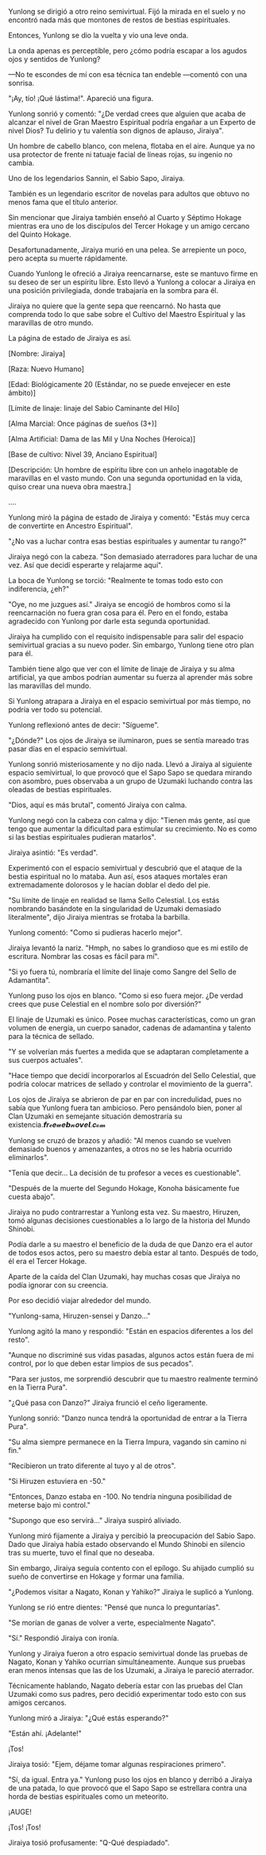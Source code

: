 
Yunlong se dirigió a otro reino semivirtual. Fijó la mirada en el suelo y no encontró nada más que montones de restos de bestias espirituales.

Entonces, Yunlong se dio la vuelta y vio una leve onda.

La onda apenas es perceptible, pero ¿cómo podría escapar a los agudos ojos y sentidos de Yunlong?

—No te escondes de mí con esa técnica tan endeble —comentó con una sonrisa.

"¡Ay, tío! ¡Qué lástima!". Apareció una figura.

Yunlong sonrió y comentó: "¿De verdad crees que alguien que acaba de alcanzar el nivel de Gran Maestro Espiritual podría engañar a un Experto de nivel Dios? Tu delirio y tu valentía son dignos de aplauso, Jiraiya".

Un hombre de cabello blanco, con melena, flotaba en el aire. Aunque ya no usa protector de frente ni tatuaje facial de líneas rojas, su ingenio no cambia.

Uno de los legendarios Sannin, el Sabio Sapo, Jiraiya.

También es un legendario escritor de novelas para adultos que obtuvo no menos fama que el título anterior.

Sin mencionar que Jiraiya también enseñó al Cuarto y Séptimo Hokage mientras era uno de los discípulos del Tercer Hokage y un amigo cercano del Quinto Hokage.

Desafortunadamente, Jiraiya murió en una pelea. Se arrepiente un poco, pero acepta su muerte rápidamente.

Cuando Yunlong le ofreció a Jiraiya reencarnarse, este se mantuvo firme en su deseo de ser un espíritu libre. Esto llevó a Yunlong a colocar a Jiraiya en una posición privilegiada, donde trabajaría en la sombra para él.

Jiraiya no quiere que la gente sepa que reencarnó. No hasta que comprenda todo lo que sabe sobre el Cultivo del Maestro Espiritual y las maravillas de otro mundo.

La página de estado de Jiraiya es así.

[Nombre: Jiraiya]

[Raza: Nuevo Humano]

[Edad: Biológicamente 20 (Estándar, no se puede envejecer en este ámbito)]

[Límite de linaje: linaje del Sabio Caminante del Hilo]

[Alma Marcial: Once páginas de sueños (3+)]

[Alma Artificial: Dama de las Mil y Una Noches (Heroica)]

[Base de cultivo: Nivel 39, Anciano Espiritual]

[Descripción: Un hombre de espíritu libre con un anhelo inagotable de maravillas en el vasto mundo. Con una segunda oportunidad en la vida, quiso crear una nueva obra maestra.]

....

Yunlong miró la página de estado de Jiraiya y comentó: "Estás muy cerca de convertirte en Ancestro Espiritual".

"¿No vas a luchar contra esas bestias espirituales y aumentar tu rango?"

Jiraiya negó con la cabeza. "Son demasiado aterradores para luchar de una vez. Así que decidí esperarte y relajarme aquí".

La boca de Yunlong se torció: "Realmente te tomas todo esto con indiferencia, ¿eh?"

"Oye, no me juzgues así." Jiraiya se encogió de hombros como si la reencarnación no fuera gran cosa para él. Pero en el fondo, estaba agradecido con Yunlong por darle esta segunda oportunidad.

Jiraiya ha cumplido con el requisito indispensable para salir del espacio semivirtual gracias a su nuevo poder. Sin embargo, Yunlong tiene otro plan para él.

También tiene algo que ver con el límite de linaje de Jiraiya y su alma artificial, ya que ambos podrían aumentar su fuerza al aprender más sobre las maravillas del mundo.

Si Yunlong atrapara a Jiraiya en el espacio semivirtual por más tiempo, no podría ver todo su potencial.

Yunlong reflexionó antes de decir: "Sígueme".

"¿Dónde?" Los ojos de Jiraiya se iluminaron, pues se sentía mareado tras pasar días en el espacio semivirtual.

Yunlong sonrió misteriosamente y no dijo nada. Llevó a Jiraiya al siguiente espacio semivirtual, lo que provocó que el Sapo Sapo se quedara mirando con asombro, pues observaba a un grupo de Uzumaki luchando contra las oleadas de bestias espirituales.

"Dios, aquí es más brutal", comentó Jiraiya con calma.

Yunlong negó con la cabeza con calma y dijo: "Tienen más gente, así que tengo que aumentar la dificultad para estimular su crecimiento. No es como si las bestias espirituales pudieran matarlos".

Jiraiya asintió: "Es verdad".

Experimentó con el espacio semivirtual y descubrió que el ataque de la bestia espiritual no lo mataba. Aun así, esos ataques mortales eran extremadamente dolorosos y le hacían doblar el dedo del pie.

"Su límite de linaje en realidad se llama Sello Celestial. Los estás nombrando basándote en la singularidad de Uzumaki demasiado literalmente", dijo Jiraiya mientras se frotaba la barbilla.

Yunlong comentó: "Como si pudieras hacerlo mejor".

Jiraiya levantó la nariz. "Hmph, no sabes lo grandioso que es mi estilo de escritura. Nombrar las cosas es fácil para mí".

"Si yo fuera tú, nombraría el límite del linaje como Sangre del Sello de Adamantita".

Yunlong puso los ojos en blanco. "Como si eso fuera mejor. ¿De verdad crees que puse Celestial en el nombre solo por diversión?"

El linaje de Uzumaki es único. Posee muchas características, como un gran volumen de energía, un cuerpo sanador, cadenas de adamantina y talento para la técnica de sellado.

"Y se volverían más fuertes a medida que se adaptaran completamente a sus cuerpos actuales".

"Hace tiempo que decidí incorporarlos al Escuadrón del Sello Celestial, que podría colocar matrices de sellado y controlar el movimiento de la guerra".

Los ojos de Jiraiya se abrieron de par en par con incredulidad, pues no sabía que Yunlong fuera tan ambicioso. Pero pensándolo bien, poner al Clan Uzumaki en semejante situación demostraría su existencia.𝙛𝒓𝓮𝒆𝔀𝒆𝙗𝓷𝒐𝙫𝒆𝙡.𝒄𝓸𝓶

Yunlong se cruzó de brazos y añadió: "Al menos cuando se vuelven demasiado buenos y amenazantes, a otros no se les habría ocurrido eliminarlos".

"Tenía que decir... La decisión de tu profesor a veces es cuestionable".

"Después de la muerte del Segundo Hokage, Konoha básicamente fue cuesta abajo".

Jiraiya no pudo contrarrestar a Yunlong esta vez. Su maestro, Hiruzen, tomó algunas decisiones cuestionables a lo largo de la historia del Mundo Shinobi.

Podía darle a su maestro el beneficio de la duda de que Danzo era el autor de todos esos actos, pero su maestro debía estar al tanto. Después de todo, él era el Tercer Hokage.

Aparte de la caída del Clan Uzumaki, hay muchas cosas que Jiraiya no podía ignorar con su creencia.

Por eso decidió viajar alrededor del mundo.

"Yunlong-sama, Hiruzen-sensei y Danzo..."

Yunlong agitó la mano y respondió: "Están en espacios diferentes a los del resto".

"Aunque no discriminé sus vidas pasadas, algunos actos están fuera de mi control, por lo que deben estar limpios de sus pecados".

"Para ser justos, me sorprendió descubrir que tu maestro realmente terminó en la Tierra Pura".

"¿Qué pasa con Danzo?" Jiraiya frunció el ceño ligeramente.

Yunlong sonrió: "Danzo nunca tendrá la oportunidad de entrar a la Tierra Pura".

"Su alma siempre permanece en la Tierra Impura, vagando sin camino ni fin."

"Recibieron un trato diferente al tuyo y al de otros".

"Si Hiruzen estuviera en -50."

"Entonces, Danzo estaba en -100. No tendría ninguna posibilidad de meterse bajo mi control."

"Supongo que eso servirá..." Jiraiya suspiró aliviado.

Yunlong miró fijamente a Jiraiya y percibió la preocupación del Sabio Sapo. Dado que Jiraiya había estado observando el Mundo Shinobi en silencio tras su muerte, tuvo el final que no deseaba.

Sin embargo, Jiraiya seguía contento con el epílogo. Su ahijado cumplió su sueño de convertirse en Hokage y formar una familia.

"¿Podemos visitar a Nagato, Konan y Yahiko?" Jiraiya le suplicó a Yunlong.

Yunlong se rió entre dientes: "Pensé que nunca lo preguntarías".

"Se morían de ganas de volver a verte, especialmente Nagato".

"Sí." Respondió Jiraiya con ironía.

Yunlong y Jiraiya fueron a otro espacio semivirtual donde las pruebas de Nagato, Konan y Yahiko ocurrían simultáneamente. Aunque sus pruebas eran menos intensas que las de los Uzumaki, a Jiraiya le pareció aterrador.

Técnicamente hablando, Nagato debería estar con las pruebas del Clan Uzumaki como sus padres, pero decidió experimentar todo esto con sus amigos cercanos.

Yunlong miró a Jiraiya: "¿Qué estás esperando?"

"Están ahí. ¡Adelante!"

¡Tos!

Jiraiya tosió: "Ejem, déjame tomar algunas respiraciones primero".

"Sí, da igual. Entra ya." Yunlong puso los ojos en blanco y derribó a Jiraiya de una patada, lo que provocó que el Sapo Sapo se estrellara contra una horda de bestias espirituales como un meteorito.

¡AUGE!

¡Tos! ¡Tos!

Jiraiya tosió profusamente: "Q-Qué despiadado".